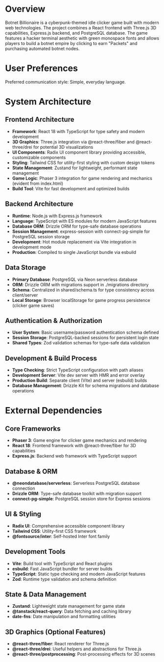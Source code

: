 # Overview

Botnet Billionaire is a cyberpunk-themed idle clicker game built with modern web technologies. The project combines a React frontend with Three.js 3D capabilities, Express.js backend, and PostgreSQL database. The game features a hacker terminal aesthetic with green monospace fonts and allows players to build a botnet empire by clicking to earn "Packets" and purchasing automated botnet nodes.

# User Preferences

Preferred communication style: Simple, everyday language.

# System Architecture

## Frontend Architecture
- **Framework**: React 18 with TypeScript for type safety and modern development
- **3D Graphics**: Three.js integration via @react-three/fiber and @react-three/drei for potential 3D visualizations
- **UI Components**: Radix UI component library providing accessible, customizable components
- **Styling**: Tailwind CSS for utility-first styling with custom design tokens
- **State Management**: Zustand for lightweight, performant state management
- **Game Logic**: Phaser 3 integration for game rendering and mechanics (evident from index.html)
- **Build Tool**: Vite for fast development and optimized builds

## Backend Architecture
- **Runtime**: Node.js with Express.js framework
- **Language**: TypeScript with ES modules for modern JavaScript features
- **Database ORM**: Drizzle ORM for type-safe database operations
- **Session Management**: express-session with connect-pg-simple for PostgreSQL session storage
- **Development**: Hot module replacement via Vite integration in development mode
- **Production**: Compiled to single JavaScript bundle via esbuild

## Data Storage
- **Primary Database**: PostgreSQL via Neon serverless database
- **ORM**: Drizzle ORM with migrations support in ./migrations directory
- **Schema**: Centralized in shared/schema.ts for type consistency across client/server
- **Local Storage**: Browser localStorage for game progress persistence (clicker game saves)

## Authentication & Authorization
- **User System**: Basic username/password authentication schema defined
- **Session Storage**: PostgreSQL-backed sessions for persistent login state
- **Shared Types**: Zod validation schemas for type-safe data validation

## Development & Build Process
- **Type Checking**: Strict TypeScript configuration with path aliases
- **Development Server**: Vite dev server with HMR and error overlay
- **Production Build**: Separate client (Vite) and server (esbuild) builds
- **Database Management**: Drizzle Kit for schema migrations and database operations

# External Dependencies

## Core Frameworks
- **Phaser 3**: Game engine for clicker game mechanics and rendering
- **React 18**: Frontend framework with @react-three/fiber for 3D capabilities
- **Express.js**: Backend web framework with TypeScript support

## Database & ORM
- **@neondatabase/serverless**: Serverless PostgreSQL database connection
- **Drizzle ORM**: Type-safe database toolkit with migration support
- **connect-pg-simple**: PostgreSQL session store for Express sessions

## UI & Styling
- **Radix UI**: Comprehensive accessible component library
- **Tailwind CSS**: Utility-first CSS framework
- **@fontsource/inter**: Self-hosted Inter font family

## Development Tools
- **Vite**: Build tool with TypeScript and React plugins
- **esbuild**: Fast JavaScript bundler for server builds
- **TypeScript**: Static type checking and modern JavaScript features
- **Zod**: Runtime type validation and schema definition

## State & Data Management
- **Zustand**: Lightweight state management for game state
- **@tanstack/react-query**: Data fetching and caching library
- **date-fns**: Date manipulation and formatting utilities

## 3D Graphics (Optional Features)
- **@react-three/fiber**: React renderer for Three.js
- **@react-three/drei**: Useful helpers and abstractions for Three.js
- **@react-three/postprocessing**: Post-processing effects for 3D scenes